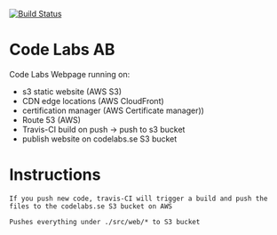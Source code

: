 
[![Build Status](https://travis-ci.org/codelabsab/web.svg?branch=codelabs.se)](https://travis-ci.org/codelabsab/web)

#
# Code Labs AB
Code Labs Webpage running on:

- s3 static website (AWS S3)
- CDN edge locations (AWS CloudFront)
- certification manager (AWS Certificate manager))
- Route 53 (AWS)
- Travis-CI build on push -> push to s3 bucket
- publish website on codelabs.se S3 bucket

# Instructions

`If you push new code, travis-CI will trigger a build and push the files to the codelabs.se S3 bucket on AWS`

`Pushes everything under ./src/web/* to S3 bucket`
